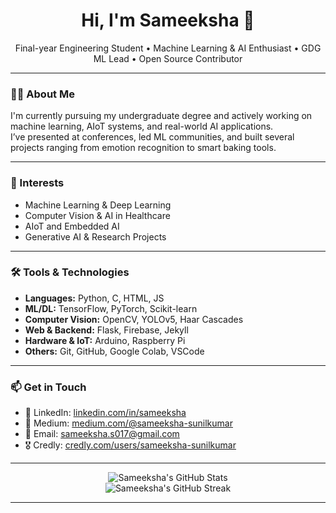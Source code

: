 <h1 align="center">Hi, I'm Sameeksha 👋</h1>

<p align="center">
  Final-year Engineering Student • Machine Learning & AI Enthusiast • GDG ML Lead • Open Source Contributor
</p>

---

### 👩‍💻 About Me

I'm currently pursuing my undergraduate degree and actively working on machine learning, AIoT systems, and real-world AI applications.  
I’ve presented at conferences, led ML communities, and built several projects ranging from emotion recognition to smart baking tools.

---

### 🧠 Interests

- Machine Learning & Deep Learning  
- Computer Vision & AI in Healthcare  
- AIoT and Embedded AI  
- Generative AI & Research Projects

---

### 🛠 Tools & Technologies

- **Languages:** Python, C, HTML, JS  
- **ML/DL:** TensorFlow, PyTorch, Scikit-learn  
- **Computer Vision:** OpenCV, YOLOv5, Haar Cascades  
- **Web & Backend:** Flask, Firebase, Jekyll  
- **Hardware & IoT:** Arduino, Raspberry Pi  
- **Others:** Git, GitHub, Google Colab, VSCode

---
### 📫 Get in Touch

- 🔗 LinkedIn: [linkedin.com/in/sameeksha](https://www.linkedin.com/in/sameeksha-sunilkumar) 
- 📰 Medium: [medium.com/@sameeksha-sunilkumar](http://medium.com/@sameeksha-sunilkumar)  
- 📧 Email: sameeksha.s017@gmail.com  
- 🎖️ Credly: [credly.com/users/sameeksha-sunilkumar](https://www.credly.com/users/sameeksha-sunilkumar)

---

<p align="center">
  <img src="https://github-readme-stats.vercel.app/api?username=sameeksha-sunilkumar&show_icons=true&theme=dark&count_private=true" alt="Sameeksha's GitHub Stats" />
  <br>
  <img src="https://github-readme-streak-stats.herokuapp.com/?user=sameeksha-sunilkumar&theme=dark" alt="Sameeksha's GitHub Streak" />
</p>

---
